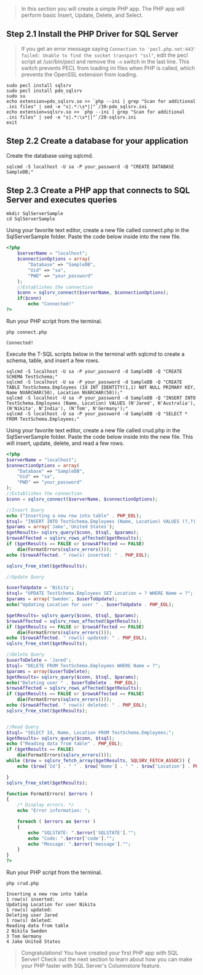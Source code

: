 
> In this section you will create a simple PHP app. The PHP app will perform basic Insert, Update, Delete, and Select.

## Step 2.1 Install the PHP Driver for SQL Server

> If you get an error message saying `Connection to 'pecl.php.net:443' failed: Unable to find the socket transport "ssl"`, edit the pecl script at /usr/bin/pecl and remove the `-n` switch in the last line. This switch prevents PECL from loading ini files when PHP is called, which prevents the OpenSSL extension from loading.
```terminal
sudo pecl install sqlsrv
sudo pecl install pdo_sqlsrv
sudo su
echo extension=pdo_sqlsrv.so >> `php --ini | grep "Scan for additional .ini files" | sed -e "s|.*:\s*||"`/30-pdo_sqlsrv.ini
echo extension=sqlsrv.so >> `php --ini | grep "Scan for additional .ini files" | sed -e "s|.*:\s*||"`/20-sqlsrv.ini
exit
```
    
## Step 2.2 Create a database for your application 

Create the database using sqlcmd.

```terminal
sqlcmd -S localhost -U sa -P your_password -Q "CREATE DATABASE SampleDB;"
```

## Step 2.3 Create a PHP app that connects to SQL Server and executes queries

```terminal
mkdir SqlServerSample
cd SqlServerSample
```

Using your favorite text editor, create a new file called connect.php in the SqlServerSample folder. Paste the code below inside into the new file.

```php
<?php
    $serverName = "localhost";
    $connectionOptions = array(
        "Database" => "SampleDB",
        "Uid" => "sa",
        "PWD" => "your_password"
    );
    //Establishes the connection
    $conn = sqlsrv_connect($serverName, $connectionOptions);
    if($conn)
        echo "Connected!"
?>
```

Run your PHP script from the terminal.

```terminal
php connect.php
```

```results
Connected!
```

Execute the T-SQL scripts below in the terminal with sqlcmd to create a schema, table, and insert a few rows.

```terminal
sqlcmd -S localhost -U sa -P your_password -d SampleDB -Q "CREATE SCHEMA TestSchema;"
sqlcmd -S localhost -U sa -P your_password -d SampleDB -Q "CREATE TABLE TestSchema.Employees (Id INT IDENTITY(1,1) NOT NULL PRIMARY KEY, Name NVARCHAR(50), Location NVARCHAR(50));"
sqlcmd -S localhost -U sa -P your_password -d SampleDB -Q "INSERT INTO TestSchema.Employees (Name, Location) VALUES (N'Jared', N'Australia'), (N'Nikita', N'India'), (N'Tom', N'Germany');"
sqlcmd -S localhost -U sa -P your_password -d SampleDB -Q "SELECT * FROM TestSchema.Employees;"
```

Using your favorite text editor, create a new file called crud.php in the SqlServerSample folder. Paste the code below inside into the new file. This will insert, update, delete, and read a few rows. 

```php
<?php
$serverName = "localhost";
$connectionOptions = array(
    "Database" => "SampleDB",
    "Uid" => "sa",
    "PWD" => "your_password"
);
//Establishes the connection
$conn = sqlsrv_connect($serverName, $connectionOptions);

//Insert Query
echo ("Inserting a new row into table" . PHP_EOL);
$tsql= "INSERT INTO TestSchema.Employees (Name, Location) VALUES (?,?);";
$params = array('Jake','United States');
$getResults= sqlsrv_query($conn, $tsql, $params);
$rowsAffected = sqlsrv_rows_affected($getResults);
if ($getResults == FALSE or $rowsAffected == FALSE)
    die(FormatErrors(sqlsrv_errors()));
echo ($rowsAffected. " row(s) inserted: " . PHP_EOL);

sqlsrv_free_stmt($getResults);

//Update Query

$userToUpdate = 'Nikita';
$tsql= "UPDATE TestSchema.Employees SET Location = ? WHERE Name = ?";
$params = array('Sweden', $userToUpdate);
echo("Updating Location for user " . $userToUpdate . PHP_EOL);

$getResults= sqlsrv_query($conn, $tsql, $params);
$rowsAffected = sqlsrv_rows_affected($getResults);
if ($getResults == FALSE or $rowsAffected == FALSE)
    die(FormatErrors(sqlsrv_errors()));
echo ($rowsAffected. " row(s) updated: " . PHP_EOL);
sqlsrv_free_stmt($getResults);

//Delete Query
$userToDelete = 'Jared';
$tsql= "DELETE FROM TestSchema.Employees WHERE Name = ?";
$params = array($userToDelete);
$getResults= sqlsrv_query($conn, $tsql, $params);
echo("Deleting user " . $userToDelete . PHP_EOL);
$rowsAffected = sqlsrv_rows_affected($getResults);
if ($getResults == FALSE or $rowsAffected == FALSE)
    die(FormatErrors(sqlsrv_errors()));
echo ($rowsAffected. " row(s) deleted: " . PHP_EOL);
sqlsrv_free_stmt($getResults);


//Read Query
$tsql= "SELECT Id, Name, Location FROM TestSchema.Employees;";
$getResults= sqlsrv_query($conn, $tsql);
echo ("Reading data from table" . PHP_EOL);
if ($getResults == FALSE)
    die(FormatErrors(sqlsrv_errors()));
while ($row = sqlsrv_fetch_array($getResults, SQLSRV_FETCH_ASSOC)) {
    echo ($row['Id'] . " " . $row['Name'] . " " . $row['Location'] . PHP_EOL);

}
sqlsrv_free_stmt($getResults);

function FormatErrors( $errors )
{
    /* Display errors. */
    echo "Error information: ";

    foreach ( $errors as $error )
    {
        echo "SQLSTATE: ".$error['SQLSTATE']."";
        echo "Code: ".$error['code']."";
        echo "Message: ".$error['message']."";
    }
}
?>
```
Run your PHP script from the terminal.

```terminal
php crud.php
```

```results
Inserting a new row into table
1 row(s) inserted:
Updating Location for user Nikita
1 row(s) updated:
Deleting user Jared
1 row(s) deleted:
Reading data from table
2 Nikita Sweden
3 Tom Germany
4 Jake United States
```


> Congratulations! You have created your first PHP app with SQL Server! Check out the next section to learn about how you can make your PHP faster with SQL Server's Columnstore feature.
